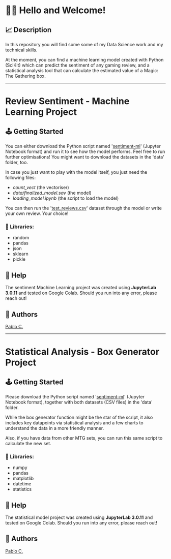 # 👋🏻 Hello and Welcome!

## 📈 Description

In this repository you will find some some of my Data Science work and my technical skills.

At the moment, you can find a machine learning model created with Python (SciKit) which can predict the sentiment of any gaming review, and a statistical analysis tool that can calculate the estimated value of a Magic: The Gathering box.

________________________________________________________________________________________________________

# Review Sentiment - Machine Learning Project
## 🕹️ Getting Started

You can either download the Python script named '[sentiment-ml](https://github.com/FinanzasMTG/DataScienceProjects/blob/main/sentiment-ml/sentiment_ml.ipynb)' (Jupyter Notebook format) and run it to see how the model performs. Feel free to run further optimisations! You might want to download the datasets in the 'data' folder, too.

In case you just want to play with the model itself, you just need the following files:
* _count_vect_ (the vectoriser)
* _data/finalized_model.sav_ (the model)
* _loading_model.ipynb_ (the script to load the model)

You can then run the '[test_reviews.csv](https://github.com/FinanzasMTG/DataScienceProjects/blob/main/sentiment-ml/data/test_reviews.csv)' dataset through the model or write your own review. Your choice!

### 📖 Libraries:

* random
* pandas
* json
* sklearn
* pickle

## 🤔 Help

The sentiment Machine Learning project was created using **JupyterLab 3.0.11** and tested on Google Colab. Should you run into any error, please reach out!

## 🔧 Authors

[Pablo C.](https://www.pablo-calvo.com/portfolio)

________________________________________________________________________________________________________

# Statistical Analysis - Box Generator Project
## 🕹️ Getting Started

Please download the Python script named '[sentiment-ml](https://github.com/FinanzasMTG/DataScienceProjects/blob/main/statistical-model/analysis_single-set.ipynb)' (Jupyter Notebook format), together with both datasets (CSV files) in the 'data' folder.

While the box generator function might be the star of the script, it also includes key datapoints via statistical analysis and a few charts to understand the data in a more friendly manner.

Also, if you have data from other MTG sets, you can run this same script to calculate the new set.

### 📖 Libraries:

* numpy
* pandas
* matplotlib
* datetime
* statistics

## 🤔 Help

The statistical model project was created using **JupyterLab 3.0.11** and tested on Google Colab. Should you run into any error, please reach out!

## 🔧 Authors

[Pablo C.](https://www.pablo-calvo.com/portfolio)
